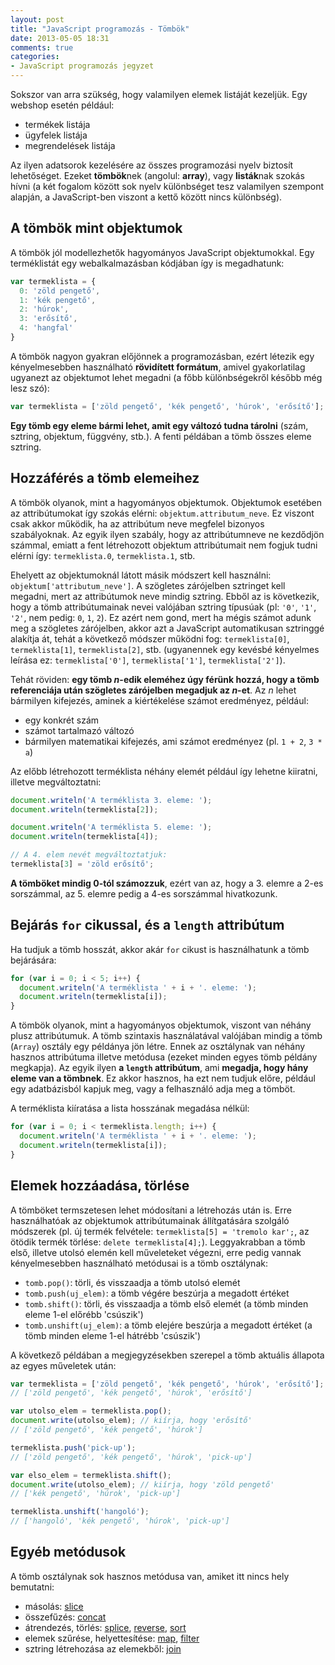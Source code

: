 ```yaml
---
layout: post
title: "JavaScript programozás - Tömbök"
date: 2013-05-05 18:31
comments: true
categories: 
- JavaScript programozás jegyzet
---
```


Sokszor van arra szükség, hogy valamilyen elemek listáját kezeljük. Egy webshop esetén például:

* termékek listája
* ügyfelek listája
* megrendelések listája

Az ilyen adatsorok kezelésére az összes programozási nyelv biztosít lehetőséget. Ezeket **tömbök**nek (angolul: **array**), vagy **listák**nak szokás hívni (a két fogalom között sok nyelv különbséget tesz valamilyen szempont alapján, a JavaScript-ben viszont a kettő között nincs különbség).

<!-- more -->

A tömbök mint objektumok
------------------------

A tömbök jól modellezhetők hagyományos JavaScript objektumokkal. Egy terméklistát egy webalkalmazásban kódjában így is megadhatunk:

```javascript
var termeklista = {
  0: 'zöld pengető',
  1: 'kék pengető',
  2: 'húrok',
  3: 'erősítő',
  4: 'hangfal'
}
```

A tömbök nagyon gyakran előjönnek a programozásban, ezért létezik egy kényelmesebben használható **rövidített formátum**, amivel gyakorlatilag ugyanezt az objektumot lehet megadni (a főbb különbségekről később még lesz szó):

```javascript
var termeklista = ['zöld pengető', 'kék pengető', 'húrok', 'erősítő'];
```

**Egy tömb egy eleme bármi lehet, amit egy változó tudna tárolni** (szám, sztring, objektum, függvény, stb.). A fenti példában a tömb összes eleme sztring.

Hozzáférés a tömb elemeihez
---------------------------

A tömbök olyanok, mint a hagyományos objektumok. Objektumok esetében az attribútumokat így szokás elérni: `objektum.attributum_neve`. Ez viszont csak akkor működik, ha az attribútum neve megfelel bizonyos szabályoknak. Az egyik ilyen szabály, hogy az attribútumneve ne kezdődjön számmal, emiatt a fent létrehozott objektum attribútumait nem fogjuk tudni elérni így: `termeklista.0`, `termeklista.1`, stb.

Ehelyett az objektumoknál látott másik módszert kell használni: `objektum['attributum_neve']`. A szögletes zárójelben sztringet kell megadni, mert az attribútumok neve mindig sztring. Ebből az is következik, hogy a tömb attribútumainak nevei valójában sztring típusúak (pl: `'0'`, `'1'`, `'2'`, nem pedig: `0`, `1`, `2`). Ez azért nem gond, mert ha mégis számot adunk meg a szögletes zárójelben, akkor azt a JavaScript automatikusan sztringgé alakítja át, tehát a következő módszer működni fog: `termeklista[0]`, `termeklista[1]`, `termeklista[2]`, stb. (ugyanennek egy kevésbé kényelmes leírása ez: `termeklista['0']`, `termeklista['1']`, `termeklista['2']`).

Tehát röviden: **egy tömb *n*-edik eleméhez úgy férünk hozzá, hogy a tömb referenciája után szögletes zárójelben megadjuk az *n*-et**. Az *n* lehet bármilyen kifejezés, aminek a kiértékelése számot eredményez, például:

* egy konkrét szám
* számot tartalmazó változó
* bármilyen matematikai kifejezés, ami számot eredményez (pl. `1 + 2`, `3 * a`)

Az előbb létrehozott terméklista néhány elemét például így lehetne kiiratni, illetve megváltoztatni:

```javascript
document.writeln('A terméklista 3. eleme: ');
document.writeln(termeklista[2]);

document.writeln('A terméklista 5. eleme: ');
document.writeln(termeklista[4]);

// A 4. elem nevét megváltoztatjuk:
termeklista[3] = 'zöld erősítő';
```

**A tömböket mindig 0-tól számozzuk**, ezért van az, hogy a 3. elemre a 2-es sorszámmal, az 5. elemre pedig a 4-es sorszámmal hivatkozunk.

Bejárás `for` cikussal, és a `length` attribútum
------------------------------------------------

Ha tudjuk a tömb hosszát, akkor akár `for` cikust is használhatunk a tömb bejárására:

```javascript
for (var i = 0; i < 5; i++) {
  document.writeln('A terméklista ' + i + '. eleme: ');
  document.writeln(termeklista[i]);
}
```

A tömbök olyanok, mint a hagyományos objektumok, viszont van néhány plusz attribútumuk. A tömb szintaxis használatával valójában mindig a tömb (`Array`) osztály egy példánya jön létre. Ennek az osztálynak van néhány hasznos attribútuma illetve metódusa (ezeket minden egyes tömb példány megkapja). Az egyik ilyen **a `length` attribútum**, ami **megadja, hogy hány eleme van a tömbnek**. Ez akkor hasznos, ha ezt nem tudjuk előre, például egy adatbázisból kapjuk meg, vagy a felhasználó adja meg a tömböt.

A terméklista kiíratása a lista hosszának megadása nélkül:

```javascript
for (var i = 0; i < termeklista.length; i++) {
  document.writeln('A terméklista ' + i + '. eleme: ');
  document.writeln(termeklista[i]);
}
```

Elemek hozzáadása, törlése
--------------------------

A tömböket termszetesen lehet módosítani a létrehozás után is. Erre használhatóak az objektumok attribútumainak állítgatására szolgáló módszerek (pl. új termék felvétele: `termeklista[5] = 'tremolo kar';`, az ötödik termék törlése: `delete termeklista[4];`). Leggyakrabban a tömb első, illetve utolsó elemén kell műveleteket végezni, erre pedig vannak kényelmesebben használható metódusai is a tömb osztálynak:

* `tomb.pop()`: törli, és visszaadja a tömb utolsó elemét
* `tomb.push(uj_elem)`: a tömb végére beszúrja a megadott értéket
* `tomb.shift()`: törli, és visszaadja a tömb első elemét (a tömb minden eleme 1-el előrébb 'csúszik')
* `tomb.unshift(uj_elem)`: a tömb elejére beszúrja a megadott értéket (a tömb minden eleme 1-el hátrébb 'csúszik')

A következő példában a megjegyzésekben szerepel a tömb aktuális állapota az egyes műveletek után:

```javascript
var termeklista = ['zöld pengető', 'kék pengető', 'húrok', 'erősítő'];
// ['zöld pengető', 'kék pengető', 'húrok', 'erősítő']

var utolso_elem = termeklista.pop();
document.write(utolso_elem); // kiírja, hogy 'erősítő'
// ['zöld pengető', 'kék pengető', 'húrok']

termeklista.push('pick-up');
// ['zöld pengető', 'kék pengető', 'húrok', 'pick-up']

var elso_elem = termeklista.shift();
document.write(utolso_elem); // kiírja, hogy 'zöld pengető'
// ['kék pengető', 'húrok', 'pick-up']

termeklista.unshift('hangoló');
// ['hangoló', 'kék pengető', 'húrok', 'pick-up']
```

Egyéb metódusok
---------------

A tömb osztálynak sok hasznos metódusa van, amiket itt nincs hely bemutatni:

* másolás: [slice](https://developer.mozilla.org/en-US/docs/JavaScript/Reference/Global_Objects/Array/slice)
* összefűzés: [concat](https://developer.mozilla.org/en-US/docs/JavaScript/Reference/Global_Objects/Array/concat)
* átrendezés, törlés: [splice](https://developer.mozilla.org/en-US/docs/JavaScript/Reference/Global_Objects/Array/splice), [reverse](https://developer.mozilla.org/en-US/docs/JavaScript/Reference/Global_Objects/Array/reverse), [sort](https://developer.mozilla.org/en-US/docs/JavaScript/Reference/Global_Objects/Array/sort)
* elemek szűrése, helyettesítése: [map](https://developer.mozilla.org/en-US/docs/JavaScript/Reference/Global_Objects/Array/map), [filter](https://developer.mozilla.org/en-US/docs/JavaScript/Reference/Global_Objects/Array/filter)
* sztring létrehozása az elemekből: [join](https://developer.mozilla.org/en-US/docs/JavaScript/Reference/Global_Objects/Array/join)

